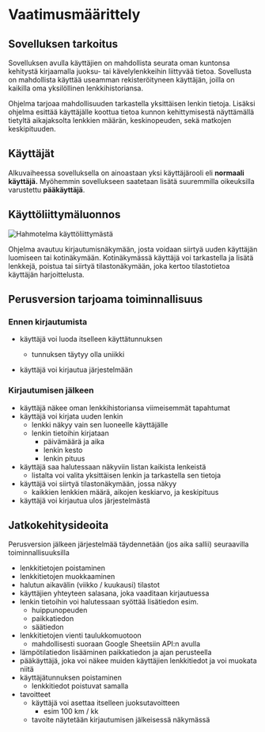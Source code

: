 # Vaatimusmäärittely

## Sovelluksen tarkoitus

Sovelluksen avulla käyttäjien on mahdollista seurata oman kuntonsa kehitystä kirjaamalla juoksu- tai kävelylenkkeihin liittyvää tietoa. Sovellusta on mahdollista käyttää useamman rekisteröityneen käyttäjän, joilla on kaikilla oma yksilöllinen lenkkihistoriansa. 

Ohjelma tarjoaa mahdollisuuden tarkastella yksittäisen lenkin tietoja. Lisäksi ohjelma esittää käyttäjälle koottua tietoa kunnon kehittymisestä näyttämällä tietyltä aikajaksolta lenkkien määrän, keskinopeuden, sekä matkojen keskipituuden.

## Käyttäjät

Alkuvaiheessa sovelluksella on ainoastaan yksi käyttäjärooli eli **normaali käyttäjä.** Myöhemmin sovellukseen saatetaan lisätä suuremmilla oikeuksilla varustettu **pääkäyttäjä**.

## Käyttöliittymäluonnos

![Hahmotelma käyttöliittymästä](https://github.com/hajame/otm-harjoitustyo/blob/master/dokumentaatio/UIMockUp2.png)

Ohjelma avautuu kirjautumisnäkymään, josta voidaan siirtyä uuden käyttäjän luomiseen tai kotinäkymään. Kotinäkymässä käyttäjä voi tarkastella ja lisätä lenkkejä, poistua tai siirtyä tilastonäkymään, joka kertoo tilastotietoa käyttäjän harjoittelusta. 

## Perusversion tarjoama toiminnallisuus

### Ennen kirjautumista

- käyttäjä voi luoda itselleen käyttätunnuksen  
    - tunnuksen täytyy olla uniikki  
    
- käyttäjä voi kirjautua järjestelmään

### Kirjautumisen jälkeen

- käyttäjä näkee oman lenkkihistoriansa viimeisemmät tapahtumat
- käyttäjä voi kirjata uuden lenkin
    - lenkki näkyy vain sen luoneelle käyttäjälle
    - lenkin tietoihin kirjataan
        - päivämäärä ja aika  
        - lenkin kesto
        - lenkin pituus
- käyttäjä saa halutessaan näkyviin listan kaikista lenkeistä
    - listalta voi valita yksittäisen lenkin ja tarkastella sen tietoja
- käyttäjä voi siirtyä tilastonäkymään, jossa näkyy 
    - kaikkien lenkkien määrä, aikojen keskiarvo, ja keskipituus  
- käyttäjä voi kirjautua ulos järjestelmästä


## Jatkokehitysideoita

Perusversion jälkeen järjestelmää täydennetään (jos aika sallii) seuraavilla toiminnallisuuksilla

- lenkkitietojen poistaminen
- lenkkitietojen muokkaaminen
- halutun aikavälin (viikko / kuukausi) tilastot
- käyttäjien yhteyteen salasana, joka vaaditaan kirjautuessa
- lenkin tietoihin voi halutessaan syöttää lisätiedon esim.
    - huippunopeuden
    - paikkatiedon
    - säätiedon
- lenkkitietojen vienti taulukkomuotoon
    - mahdollisesti suoraan Google Sheetsiin API:n avulla
- lämpötilatiedon lisääminen paikkatiedon ja ajan perusteella
- pääkäyttäjä, joka voi näkee muiden käyttäjien lenkkitiedot ja voi muokata niitä
- käyttäjätunnuksen poistaminen
    - lenkkitiedot poistuvat samalla
- tavoitteet
    - käyttäjä voi asettaa itselleen juoksutavoitteen
        - esim 100 km / kk
    - tavoite näytetään kirjautumisen jälkeisessä näkymässä


